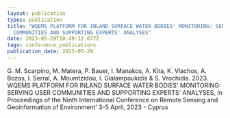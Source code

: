 ```yaml
---
layout: publication
types: publication
title: "WQEMS PLATFORM FOR INLAND SURFACE WATER BODIES' MONITORING: SERVING USER
  COMMUNITIES AND SUPPORTING EXPERTS' ANALYSES"
date: 2023-05-29T10:49:12.677Z
tags: conference_publications
publication_date: 2023-05-29
---
```

<!--StartFragment-->

G. M. Scarpino, M. Matera, P. Bauer, I. Manakos, A. Kita, K. Vlachos, A. Bozas, I. Serral, A. Moumtzidou, I. Gialampoukidis & S. Vrochidis. 2023. WQEMS PLATFORM FOR INLAND SURFACE WATER BODIES' MONITORING: SERVING USER COMMUNITIES AND SUPPORTING EXPERTS' ANALYSES, In Proceedings of the Ninth International Conference on Remote Sensing and Geoinformation of Environmentʼ 3-5 April, 2023 - Cyprus

<!--EndFragment-->
